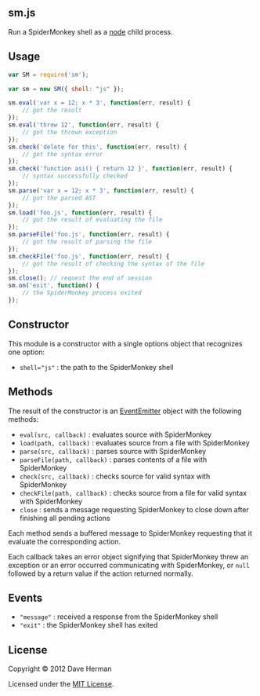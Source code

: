 ## sm.js

Run a SpiderMonkey shell as a [node](http://nodejs.org) child process.

## Usage

```javascript
var SM = require('sm');

var sm = new SM({ shell: "js" });

sm.eval('var x = 12; x * 3', function(err, result) {
    // got the result
});
sm.eval('throw 12', function(err, result) {
    // got the thrown exception
});
sm.check('delete for this', function(err, result) {
    // got the syntax error
});
sm.check('function asi() { return 12 }', function(err, result) {
    // syntax successfully checked
});
sm.parse('var x = 12; x * 3', function(err, result) {
    // got the parsed AST
});
sm.load('foo.js', function(err, result) {
    // got the result of evaluating the file
});
sm.parseFile('foo.js', function(err, result) {
    // got the result of parsing the file
});
sm.checkFile('foo.js', function(err, result) {
    // got the result of checking the syntax of the file
});
sm.close(); // request the end of session
sm.on('exit', function() {
    // the SpiderMonkey process exited
});
```

## Constructor

This module is a constructor with a single options object that recognizes one option:

  * `shell="js"` : the path to the SpiderMonkey shell

## Methods

The result of the constructor is an [EventEmitter](http://nodejs.org/api/events.html) object with the following methods:

  * `eval(src, callback)` : evaluates source with SpiderMonkey
  * `load(path, callback)` : evaluates source from a file with SpiderMonkey
  * `parse(src, callback)` : parses source with SpiderMonkey
  * `parseFile(path, callback)` : parses contents of a file with SpiderMonkey
  * `check(src, callback)` : checks source for valid syntax with SpiderMonkey
  * `checkFile(path, callback)` : checks source from a file for valid syntax with SpiderMonkey
  * `close` : sends a message requesting SpiderMonkey to close down after finishing all pending actions

Each method sends a buffered message to SpiderMonkey requesting that it evaluate the corresponding action.

Each callback takes an error object signifying that SpiderMonkey threw an exception or an error occurred communicating with SpiderMonkey, or `null` followed by a return value if the action returned normally.

## Events

  * `"message"` : received a response from the SpiderMonkey shell
  * `"exit"` : the SpiderMonkey shell has exited

## License

Copyright © 2012 Dave Herman

Licensed under the [MIT License](http://mit-license.org).
